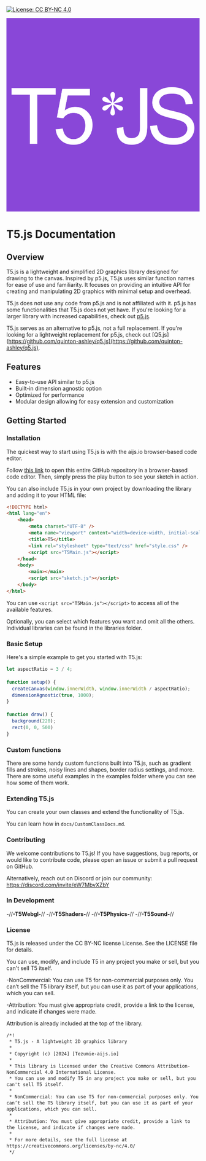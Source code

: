 [![License: CC BY-NC 4.0](https://img.shields.io/badge/License-CC%20BY--NC%204.0-lightgrey.svg)](https://creativecommons.org/licenses/by-nc/4.0/)

![T5 Logo](cover.png)

# T5.js Documentation

## Overview

T5.js is a lightweight and simplified 2D graphics library designed for drawing to the canvas. Inspired by p5.js, T5.js uses similar function names for ease of use and familiarity. It focuses on providing an intuitive API for creating and manipulating 2D graphics with minimal setup and overhead.

T5.js does not use any code from p5.js and is not affiliated with it. p5.js has some functionalities that T5.js does not yet have. If you're looking for a larger library with increased capabilities, check out [p5.js](https://github.com/processing/p5.js/tree/main).

T5.js serves as an alternative to p5.js, not a full replacement. If you're looking for a lightweight replacement for p5.js, check out [Q5.js](https://github.com/quinton-ashley/q5.js](https://github.com/quinton-ashley/q5.js).

## Features

- Easy-to-use API similar to p5.js
- Built-in dimension agnostic option
- Optimized for performance
- Modular design allowing for easy extension and customization

## Getting Started

### Installation

The quickest way to start using T5.js is with the aijs.io browser-based code editor.

Follow [this link](https://aijs.io/editor?user=Tezumie&project=T5JS) to open this entire GitHub repository in a browser-based code editor. Then, simply press the play button to see your sketch in action.

You can also include T5.js in your own project by downloading the library and adding it to your HTML file:

```html
<!DOCTYPE html>
<html lang="en">
    <head>
        <meta charset="UTF-8" />
        <meta name="viewport" content="width=device-width, initial-scale=1.0" />
        <title>T5</title>
        <link rel="stylesheet" type="text/css" href="style.css" />
        <script src="T5Main.js"></script>
    </head>
    <body>
        <main></main>
        <script src="sketch.js"></script>
    </body>
</html>

```
You can use `<script src="T5Main.js"></script>` to access all of the available features.

Optionally, you can select which features you want and omit all the others. Individual libraries can be found in the libraries folder.


### Basic Setup

Here's a simple example to get you started with T5.js:

```js
let aspectRatio = 3 / 4;

function setup() {
  createCanvas(window.innerWidth, window.innerWidth / aspectRatio);
  dimensionAgnostic(true, 1000);
}

function draw() {
  background(220);
  rect(0, 0, 500)
}
```
### Custom functions

There are some handy custom functions built into T5.js, such as gradient fills and strokes, noisy lines and shapes, border radius settings, and more. There are some useful examples in the examples folder where you can see how some of them work.

### Extending T5.js

You can create your own classes and extend the functionality of T5.js.

You can learn how in `docs/CustomClassDocs.md`.

### Contributing

We welcome contributions to T5.js! If you have suggestions, bug reports, or would like to contribute code, please open an issue or submit a pull request on GitHub.

Alternatively, reach out on Discord or join our community: https://discord.com/invite/eW7MbvXZbY

### In Development

-//********************************-T5Webgl-********************************//
-//********************************-T5Shaders-********************************//
-//********************************-T5Physics-********************************//
-//********************************-T5Sound-********************************//

### License

T5.js is released under the CC BY-NC license License. See the LICENSE file for details.

You can use, modify, and include T5 in any project you make or sell, but you can't sell T5 itself.

-NonCommercial: You can use T5 for non-commercial purposes only. You can’t sell the T5 library itself, but you can use it as part of your applications, which you can sell.

-Attribution: You must give appropriate credit, provide a link to the license, and indicate if changes were made.

Attribution is already included at the top of the library.

```
/*!
 * T5.js - A lightweight 2D graphics library
 * 
 * Copyright (c) [2024] [Tezumie-aijs.io]
 * 
 * This library is licensed under the Creative Commons Attribution-NonCommercial 4.0 International License.
 * You can use and modify T5 in any project you make or sell, but you can't sell T5 itself.
 * 
 * NonCommercial: You can use T5 for non-commercial purposes only. You can’t sell the T5 library itself, but you can use it as part of your applications, which you can sell.
 * 
 * Attribution: You must give appropriate credit, provide a link to the license, and indicate if changes were made.
 * 
 * For more details, see the full license at https://creativecommons.org/licenses/by-nc/4.0/
 */
 ```








